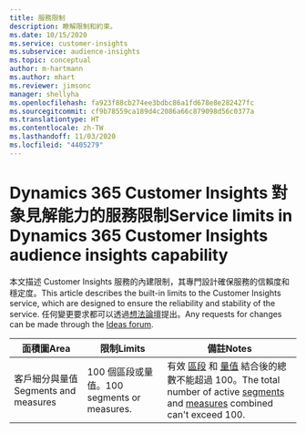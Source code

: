 ```yaml
---
title: 服務限制
description: 瞭解限制和約束。
ms.date: 10/15/2020
ms.service: customer-insights
ms.subservice: audience-insights
ms.topic: conceptual
author: m-hartmann
ms.author: mhart
ms.reviewer: jimsonc
manager: shellyha
ms.openlocfilehash: fa923f88cb274ee3bdbc86a1fd678e8e282427fc
ms.sourcegitcommit: cf9b78559ca189d4c2086a66c879098d56c0377a
ms.translationtype: HT
ms.contentlocale: zh-TW
ms.lasthandoff: 11/03/2020
ms.locfileid: "4405279"
---
```

# <a name="service-limits-in-dynamics-365-customer-insights-audience-insights-capability"></a><span data-ttu-id="4090d-103">Dynamics 365 Customer Insights 對象見解能力的服務限制</span><span class="sxs-lookup"><span data-stu-id="4090d-103">Service limits in Dynamics 365 Customer Insights audience insights capability</span></span>

<span data-ttu-id="4090d-104">本文描述 Customer Insights 服務的內建限制，其專門設計確保服務的信賴度和穩定度。</span><span class="sxs-lookup"><span data-stu-id="4090d-104">This article describes the built-in limits to the Customer Insights service, which are designed to ensure the reliability and stability of the service.</span></span> <span data-ttu-id="4090d-105">任何變更要求都可以透過[想法論壇](https://go.microsoft.com/fwlink/?linkid=2074172)提出。</span><span class="sxs-lookup"><span data-stu-id="4090d-105">Any requests for changes can be made through the [Ideas forum](https://go.microsoft.com/fwlink/?linkid=2074172).</span></span> 
 
| <span data-ttu-id="4090d-106">面積圖</span><span class="sxs-lookup"><span data-stu-id="4090d-106">Area</span></span>  | <span data-ttu-id="4090d-107">限制</span><span class="sxs-lookup"><span data-stu-id="4090d-107">Limits</span></span>  | <span data-ttu-id="4090d-108">備註</span><span class="sxs-lookup"><span data-stu-id="4090d-108">Notes</span></span> |
|-------------|---------------------------------------------------------------------|---------------------------------------------------------------------|
| <span data-ttu-id="4090d-109">客戶細分與量值</span><span class="sxs-lookup"><span data-stu-id="4090d-109">Segments and measures</span></span> | <span data-ttu-id="4090d-110">100 個區段或量值。</span><span class="sxs-lookup"><span data-stu-id="4090d-110">100 segments or measures.</span></span> | <span data-ttu-id="4090d-111">有效 [區段](segments.md) 和 [量值](measures.md) 結合後的總數不能超過 100。</span><span class="sxs-lookup"><span data-stu-id="4090d-111">The total number of active [segments](segments.md) and [measures](measures.md) combined can't exceed 100.</span></span>  |
